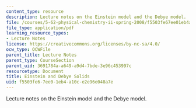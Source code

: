 ```yaml
---
content_type: resource
description: Lecture notes on the Einstein model and the Debye model.
file: /courses/5-62-physical-chemistry-ii-spring-2008/f5503fe67ee01eb4a10ce2e96e048a7e_22_562ln08.pdf
file_type: application/pdf
learning_resource_types:
- Lecture Notes
license: https://creativecommons.org/licenses/by-nc-sa/4.0/
ocw_type: OCWFile
parent_title: Lecture Notes
parent_type: CourseSection
parent_uid: 3691784a-a649-a9d4-7bde-3e96c453997c
resourcetype: Document
title: Einstein and Debye Solids
uid: f5503fe6-7ee0-1eb4-a10c-e2e96e048a7e
---
```

Lecture notes on the Einstein model and the Debye model.